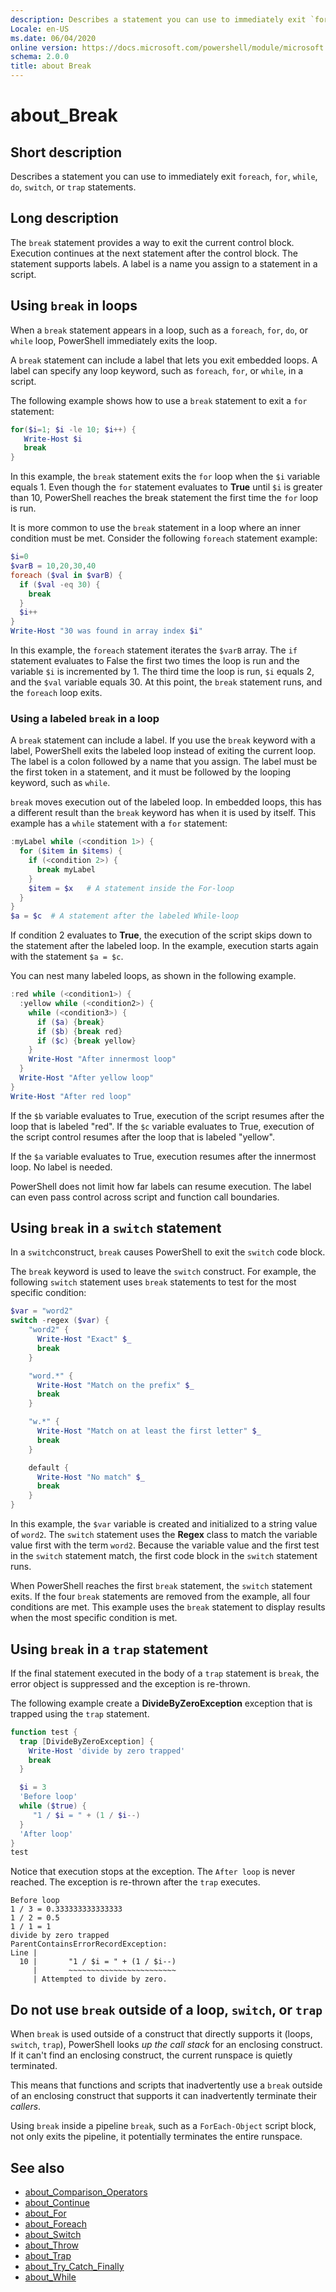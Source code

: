```yaml
---
description: Describes a statement you can use to immediately exit `foreach`, `for`, `while`, `do`, `switch`, or `trap` statements.
Locale: en-US
ms.date: 06/04/2020
online version: https://docs.microsoft.com/powershell/module/microsoft.powershell.core/about/about_break?view=powershell-7&WT.mc_id=ps-gethelp
schema: 2.0.0
title: about Break
---
```

# about_Break

## Short description

Describes a statement you can use to immediately exit `foreach`, `for`,
`while`, `do`, `switch`, or `trap` statements.

## Long description

The `break` statement provides a way to exit the current control block.
Execution continues at the next statement after the control block. The
statement supports labels. A label is a name you assign to a statement in a
script.

## Using `break` in loops

When a `break` statement appears in a loop, such as a `foreach`, `for`, `do`,
or `while` loop, PowerShell immediately exits the loop.

A `break` statement can include a label that lets you exit embedded loops. A
label can specify any loop keyword, such as `foreach`, `for`, or `while`, in a
script.

The following example shows how to use a `break` statement to exit a `for`
statement:

```powershell
for($i=1; $i -le 10; $i++) {
   Write-Host $i
   break
}
```

In this example, the `break` statement exits the `for` loop when the `$i`
variable equals 1. Even though the `for` statement evaluates to **True** until
`$i` is greater than 10, PowerShell reaches the break statement the first time
the `for` loop is run.

It is more common to use the `break` statement in a loop where an inner
condition must be met. Consider the following `foreach` statement example:

```powershell
$i=0
$varB = 10,20,30,40
foreach ($val in $varB) {
  if ($val -eq 30) {
    break
  }
  $i++
}
Write-Host "30 was found in array index $i"
```

In this example, the `foreach` statement iterates the `$varB` array. The `if`
statement evaluates to False the first two times the loop is run and the
variable `$i` is incremented by 1. The third time the loop is run, `$i` equals
2, and the `$val` variable equals 30. At this point, the `break` statement
runs, and the `foreach` loop exits.

### Using a labeled `break` in a loop

A `break` statement can include a label. If you use the `break` keyword with a
label, PowerShell exits the labeled loop instead of exiting the current loop.
The label is a colon followed by a name that you assign. The label must be the
first token in a statement, and it must be followed by the looping keyword,
such as `while`.

`break` moves execution out of the labeled loop. In embedded loops, this has a
different result than the `break` keyword has when it is used by itself. This
example has a `while` statement with a `for` statement:

```powershell
:myLabel while (<condition 1>) {
  for ($item in $items) {
    if (<condition 2>) {
      break myLabel
    }
    $item = $x   # A statement inside the For-loop
  }
}
$a = $c  # A statement after the labeled While-loop
```

If condition 2 evaluates to **True**, the execution of the script skips down to
the statement after the labeled loop. In the example, execution starts again
with the statement `$a = $c`.

You can nest many labeled loops, as shown in the following example.

```powershell
:red while (<condition1>) {
  :yellow while (<condition2>) {
    while (<condition3>) {
      if ($a) {break}
      if ($b) {break red}
      if ($c) {break yellow}
    }
    Write-Host "After innermost loop"
  }
  Write-Host "After yellow loop"
}
Write-Host "After red loop"
```

If the `$b` variable evaluates to True, execution of the script resumes after
the loop that is labeled "red". If the `$c` variable evaluates to True,
execution of the script control resumes after the loop that is labeled
"yellow".

If the `$a` variable evaluates to True, execution resumes after the innermost
loop. No label is needed.

PowerShell does not limit how far labels can resume execution. The label can
even pass control across script and function call boundaries.

## Using `break` in a `switch` statement

In a `switch`construct, `break` causes PowerShell to exit the `switch` code block.

The `break` keyword is used to leave the `switch` construct. For example, the
following `switch` statement uses `break` statements to test for the most
specific condition:

```powershell
$var = "word2"
switch -regex ($var) {
    "word2" {
      Write-Host "Exact" $_
      break
    }

    "word.*" {
      Write-Host "Match on the prefix" $_
      break
    }

    "w.*" {
      Write-Host "Match on at least the first letter" $_
      break
    }

    default {
      Write-Host "No match" $_
      break
    }
}
```

In this example, the `$var` variable is created and initialized to a string
value of `word2`. The `switch` statement uses the **Regex** class to match the
variable value first with the term `word2`. Because the variable value and the
first test in the `switch` statement match, the first code block in the
`switch` statement runs.

When PowerShell reaches the first `break` statement, the `switch` statement
exits. If the four `break` statements are removed from the example, all four
conditions are met. This example uses the `break` statement to display results
when the most specific condition is met.

## Using `break` in a `trap` statement

If the final statement executed in the body of a `trap` statement is `break`,
the error object is suppressed and the exception is re-thrown.

The following example create a **DivideByZeroException** exception that is
trapped using the `trap` statement.

```powershell
function test {
  trap [DivideByZeroException] {
    Write-Host 'divide by zero trapped'
    break
  }

  $i = 3
  'Before loop'
  while ($true) {
     "1 / $i = " + (1 / $i--)
  }
  'After loop'
}
test
```

Notice that execution stops at the exception. The `After loop` is never reached.
The exception is re-thrown after the `trap` executes.

```Output
Before loop
1 / 3 = 0.333333333333333
1 / 2 = 0.5
1 / 1 = 1
divide by zero trapped
ParentContainsErrorRecordException:
Line |
  10 |       "1 / $i = " + (1 / $i--)
     |       ~~~~~~~~~~~~~~~~~~~~~~~~
     | Attempted to divide by zero.
```

## Do not use `break` outside of a loop, `switch`, or `trap`

When `break` is used outside of a construct that directly supports it
(loops, `switch`, `trap`), PowerShell looks _up the call stack_ for an
enclosing construct. If it can't find an enclosing construct, the current
runspace is quietly terminated.

This means that functions and scripts that inadvertently use a `break` outside
of an enclosing construct that supports it can inadvertently terminate their
_callers_.

Using `break` inside a pipeline `break`, such as a `ForEach-Object` script
block, not only exits the pipeline, it potentially terminates the entire
runspace.

## See also

- [about_Comparison_Operators](about_Comparison_Operators.md)
- [about_Continue](about_Continue.md)
- [about_For](about_For.md)
- [about_Foreach](about_Foreach.md)
- [about_Switch](about_Switch.md)
- [about_Throw](about_Throw.md)
- [about_Trap](about_Trap.md)
- [about_Try_Catch_Finally](about_Try_Catch_Finally.md)
- [about_While](about_While.md)
